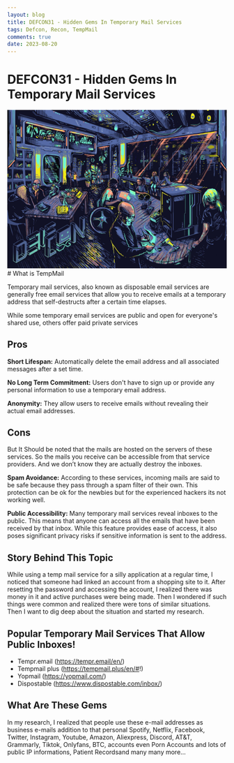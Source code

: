 ```yaml
---
layout: blog
title: DEFCON31 - Hidden Gems In Temporary Mail Services
tags: Defcon, Recon, TempMail
comments: true
date: 2023-08-20
---
```


# DEFCON31 - Hidden Gems In Temporary Mail Services

<img src="https://raw.githubusercontent.com/br33z3/br33z3.github.io/main/assets/images/FiruSWgaUAA6rUQ.jpg?token=GHSAT0AAAAAACHIDACLEFYM6KJBABNLGXBKZH6IOQA">
<br />
# What is TempMail

Temporary mail services, also known as disposable email services are generally free email services that allow you to receive emails at a temporary address that self-destructs after a certain time elapses. 

While some temporary email services are public and open for everyone's shared use, others offer paid private services

## Pros

**Short Lifespan:**
Automatically delete the email address and all associated messages after a set time.

**No Long Term Commitment:**
Users don't have to sign up or provide any personal information to use a temporary email address. 

**Anonymity:**
They allow users to receive emails without revealing their actual email addresses.

## Cons
But It Should be noted that the mails are hosted on the servers of these services.
So the mails you receive can be accessible from that service providers. And we don’t know they are actually destroy the inboxes.

**Spam Avoidance:**
According to these services, incoming mails are said to be safe because they pass through a spam filter of their own. This protection can be ok for the newbies but for the experienced hackers its not working well.

**Public Accessibility:**
Many temporary mail services reveal inboxes to the public. This means that anyone can access all the emails that have been received by that inbox. While this feature provides ease of access, it also poses significant privacy risks if sensitive information is sent to the address. 

## Story Behind This Topic

While using a temp mail service for a silly application at a regular time,
I noticed that someone had linked an account from a shopping site to it.
After resetting the password and accessing the account, 
I realized there was money in it and active purchases were being made. 
Then I wondered if such things were common and realized there were tons of similar situations.
Then I want to dig deep about the situation and started my research.

## Popular Temporary Mail Services That Allow Public Inboxes!

- Tempr.email (https://tempr.email/en/)
- Tempmail plus (https://tempmail.plus/en/#!)
- Yopmail (https://yopmail.com/)
- Dispostable (https://www.dispostable.com/inbox/)

## What Are These Gems

In my research, I realized that people use these e-mail addresses as business e-mails addition to that personal
Spotify, Netflix, Facebook, Twitter, Instagram, Youtube, Amazon, Aliexpress, Discord, AT&T, Grammarly, Tiktok, Onlyfans, BTC, accounts even Porn Accounts and lots of public IP informations, Patient Recordsand many many more…



